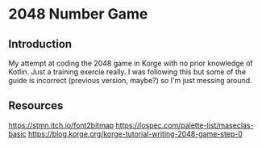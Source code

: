 # 2048 Number Game

## Introduction

My attempt at coding the 2048 game in Korge with no prior knowledge of Kotlin. Just a training exercie really. I was following this but some of the guide is incorrect (previous version, maybe?) so I'm just messing around.

## Resources
https://stmn.itch.io/font2bitmap
https://lospec.com/palette-list/maseclas-basic
https://blog.korge.org/korge-tutorial-writing-2048-game-step-0


